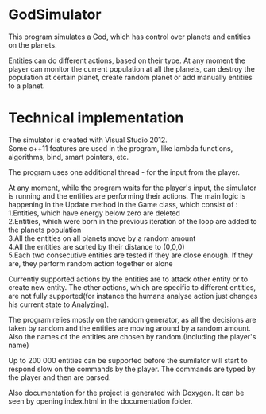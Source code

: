 GodSimulator 
============

This program simulates a God, which has control over planets and entities on the planets.

Entities can do different actions, based on their type.
At any moment the player can monitor the current population at all the planets, 
can destroy the population at certain planet,
create random planet or add manually entities to a planet.

Technical implementation
============
The simulator is created with Visual Studio 2012.<br />
Some c++11 features are used in the program, like lambda functions, algorithms, bind, smart pointers, etc.

The program uses one additional thread - for the input from the player.

At any moment, while the program waits for the player's input, the simulator is running and the entities are 
performing their actions. The main logic is happening in the Update method in the Game class, which consist of :<br />
1.Entities, which have energy below zero are deleted <br />
2.Entities, which were born in the previous iteration of the loop are added to the planets population <br />
3.All the entities on all planets move by a random amount <br />
4.All the entities are sorted by their distance to (0,0,0) <br />
5.Each two consecutive entities are tested if they are close enough. If they are, they perform random action together or alone <br />

Currently supported actions by the entities are to attack other entity or to create new entity.
The other actions, which are specific to different entities, are not fully supported(for instance the humans analyse action just changes his current state to Analyzing).

The program relies mostly on the random generator, as all the decisions are taken by random and the entities are moving
around by a random amount. Also the names of the entities are chosen by random.(Including the player's name)

Up to 200 000 entities can be supported before the sumilator will start to respond slow on the commands by the player.
The commands are typed by the player and then are parsed.

Also documentation for the project is generated with Doxygen. It can be seen by opening index.html in the documentation folder.
